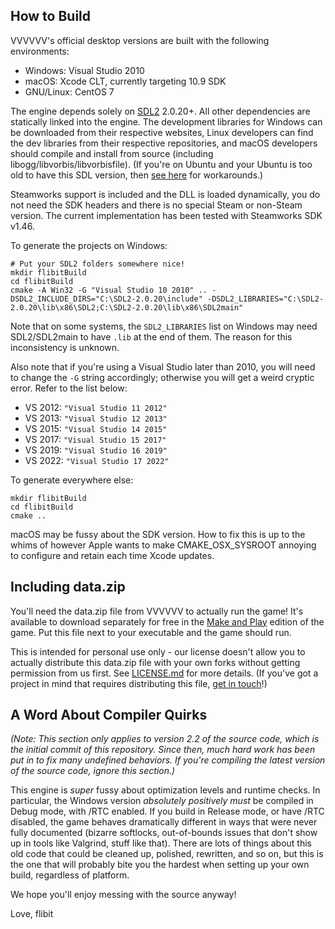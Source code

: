 How to Build
------------
VVVVVV's official desktop versions are built with the following environments:

- Windows: Visual Studio 2010
- macOS: Xcode CLT, currently targeting 10.9 SDK
- GNU/Linux: CentOS 7

The engine depends solely on [SDL2](https://libsdl.org/) 2.0.20+. All other dependencies
are statically linked into the engine. The development libraries for Windows can
be downloaded from their respective websites, Linux developers can find the dev
libraries from their respective repositories, and macOS developers should
compile and install from source (including libogg/libvorbis/libvorbisfile).
(If you're on Ubuntu and your Ubuntu is too old to have this SDL version, then
[see here](https://github.com/TerryCavanagh/VVVVVV/issues/618#issuecomment-968338212)
for workarounds.)

Steamworks support is included and the DLL is loaded dynamically, you do not
need the SDK headers and there is no special Steam or non-Steam version. The
current implementation has been tested with Steamworks SDK v1.46.

To generate the projects on Windows:
```
# Put your SDL2 folders somewhere nice!
mkdir flibitBuild
cd flibitBuild
cmake -A Win32 -G "Visual Studio 10 2010" .. -DSDL2_INCLUDE_DIRS="C:\SDL2-2.0.20\include" -DSDL2_LIBRARIES="C:\SDL2-2.0.20\lib\x86\SDL2;C:\SDL2-2.0.20\lib\x86\SDL2main"
```

Note that on some systems, the `SDL2_LIBRARIES` list on Windows may need
SDL2/SDL2main to have `.lib` at the end of them. The reason for this
inconsistency is unknown.

Also note that if you're using a Visual Studio later than 2010, you will need to
change the `-G` string accordingly; otherwise you will get a weird cryptic
error. Refer to the list below:

- VS 2012: `"Visual Studio 11 2012"`
- VS 2013: `"Visual Studio 12 2013"`
- VS 2015: `"Visual Studio 14 2015"`
- VS 2017: `"Visual Studio 15 2017"`
- VS 2019: `"Visual Studio 16 2019"`
- VS 2022: `"Visual Studio 17 2022"`

To generate everywhere else:
```
mkdir flibitBuild
cd flibitBuild
cmake ..
```

macOS may be fussy about the SDK version. How to fix this is up to the whims of
however Apple wants to make CMAKE_OSX_SYSROOT annoying to configure and retain
each time Xcode updates.

Including data.zip
------------
You'll need the data.zip file from VVVVVV to actually run the game! It's
available to download separately for free in the
[Make and Play](https://thelettervsixtim.es/makeandplay/)
edition of the game. Put this file next to your executable and the game should
run.

This is intended for personal use only - our license doesn't allow you to
actually distribute this data.zip file with your own forks without getting
permission from us first. See [LICENSE.md](../LICENSE.md) for more details. (If
you've got a project in mind that requires distributing this
file, [get in touch](http://distractionware.com/email/)!)

A Word About Compiler Quirks
----------------------------

_(Note: This section only applies to version 2.2 of the source code, which is
the initial commit of this repository. Since then, much hard work has been put
in to fix many undefined behaviors. If you're compiling the latest version of
the source code, ignore this section.)_

This engine is _super_ fussy about optimization levels and runtime checks. In
particular, the Windows version _absolutely positively must_ be compiled in
Debug mode, with /RTC enabled. If you build in Release mode, or have /RTC
disabled, the game behaves dramatically different in ways that were never fully
documented (bizarre softlocks, out-of-bounds issues that don't show up in tools
like Valgrind, stuff like that). There are lots of things about this old code
that could be cleaned up, polished, rewritten, and so on, but this is the one
that will probably bite you the hardest when setting up your own build,
regardless of platform.

We hope you'll enjoy messing with the source anyway!

Love, flibit
